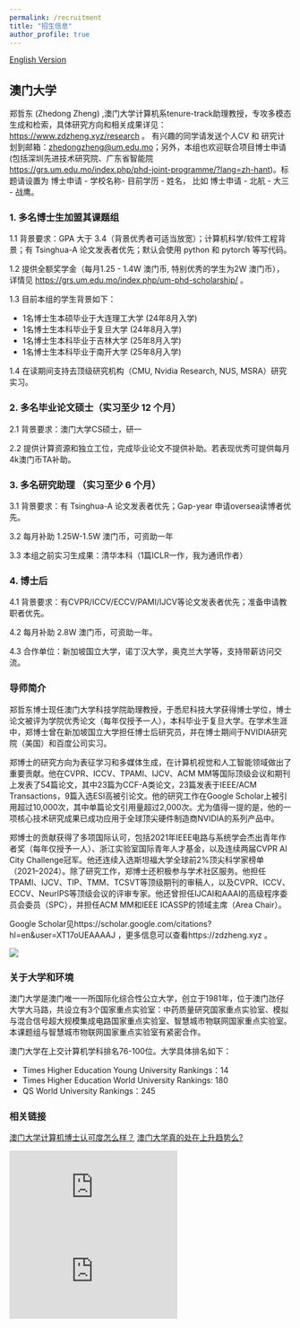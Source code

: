 ```yaml
---
permalink: /recruitment
title: "招生信息"
author_profile: true
---
```


[English Version](https://zdzheng.xyz/recruitment_en)

## 澳门大学

郑哲东 (Zhedong Zheng) ,澳门大学计算机系tenure-track助理教授，专攻多模态生成和检索，具体研究方向和相关成果详见：https://www.zdzheng.xyz/research 。
有兴趣的同学请发送个人CV 和 研究计划到邮箱：zhedongzheng@um.edu.mo；另外，本组也欢迎联合项目博士申请(包括深圳先进技术研究院、广东省智能院 https://grs.um.edu.mo/index.php/phd-joint-programme/?lang=zh-hant)。标题请设置为 博士申请 - 学校名称- 目前学历 - 姓名， 比如 博士申请 - 北航 - 大三 - 战鹰。


### 1. 多名博士生加盟其课题组

1.1 背景要求：GPA 大于 3.4（背景优秀者可适当放宽）；计算机科学/软件工程背景；有 Tsinghua-A 论文发表者优先；默认会使用 python 和 pytorch 等写代码。

1.2 提供全额奖学金（每月1.25 - 1.4W 澳门币, 特别优秀的学生为2W 澳门币），详情见 https://grs.um.edu.mo/index.php/um-phd-scholarship/ 。

1.3 目前本组的学生背景如下：

- 1名博士生本硕毕业于大连理工大学 (24年8月入学)
- 1名博士生本科毕业于复旦大学 (24年8月入学)
- 1名博士生本科毕业于吉林大学 (25年8月入学)
- 1名博士生本科毕业于南开大学 (25年8月入学)

1.4 在读期间支持去顶级研究机构（CMU, Nvidia Research, NUS, MSRA）研究实习。


### 2. 多名毕业论文硕士（实习至少 12 个月）

2.1 背景要求：澳门大学CS硕士，研一

2.2 提供计算资源和独立工位，完成毕业论文不提供补助。若表现优秀可提供每月4k澳门币TA补助。

### 3. 多名研究助理 （实习至少 6 个月）

3.1 背景要求：有 Tsinghua-A 论文发表者优先；Gap-year 申请oversea读博者优先。

3.2 每月补助 1.25W-1.5W 澳门币，可资助一年

3.3 本组之前实习生成果：清华本科（1篇ICLR一作，我为通讯作者）


### 4. 博士后
4.1 背景要求：有CVPR/ICCV/ECCV/PAMI/IJCV等论文发表者优先；准备申请教职者优先。

4.2 每月补助 2.8W 澳门币，可资助一年。

4.3 合作单位：新加坡国立大学，诺丁汉大学，奥克兰大学等，支持带薪访问交流。

### 导师简介

郑哲东博士现任澳门大学科技学院助理教授，于悉尼科技大学获得博士学位，博士论文被评为学院优秀论文（每年仅授予一人），本科毕业于复旦大学。在学术生涯中，郑博士曾在新加坡国立大学担任博士后研究员，并在博士期间于NVIDIA研究院（美国）和百度公司实习。

郑博士的研究方向为表征学习和多媒体生成，在计算机视觉和人工智能领域做出了重要贡献。他在CVPR、ICCV、TPAMI、IJCV、ACM MM等国际顶级会议和期刊上发表了54篇论文，其中23篇为CCF-A类论文，23篇发表于IEEE/ACM Transactions，9篇入选ESI高被引论文。他的研究工作在Google Scholar上被引用超过10,000次，其中单篇论文引用量超过2,000次。尤为值得一提的是，他的一项核心技术研究成果已成功应用于全球顶尖硬件制造商NVIDIA的系列产品中。

郑博士的贡献获得了多项国际认可，包括2021年IEEE电路与系统学会杰出青年作者奖（每年仅授予一人）、浙江实验室国际青年人才基金，以及连续两届CVPR AI City Challenge冠军。他还连续入选斯坦福大学全球前2%顶尖科学家榜单（2021–2024）。除了研究工作，郑博士还积极参与学术社区服务。他担任TPAMI、IJCV、TIP、TMM、TCSVT等顶级期刊的审稿人，以及CVPR、ICCV、ECCV、NeurIPS等顶级会议的评审专家。他还曾担任IJCAI和AAAI的高级程序委员会委员（SPC），并担任ACM MM和IEEE ICASSP的领域主席（Area Chair）。


Google Scholar见https://scholar.google.com/citations?hl=en&user=XT17oUEAAAAJ ，更多信息可以查看https://zdzheng.xyz 。

![](http://emuchvimg.oss-cn-qingdao.aliyuncs.com/img/2020/0109/w104h4105283_1578558892_239.jpg)


### 关于大学和环境

澳门大学是澳门唯一一所国际化综合性公立大学，创立于1981年，位于澳门氹仔大学大马路，共设立有3个国家重点实验室：中药质量研究国家重点实验室、模拟与混合信号超大规模集成电路国家重点实验室、智慧城市物联网国家重点实验室。本课题组与智慧城市物联网国家重点实验室有紧密合作。

澳门大学在上交计算机学科排名76-100位。大学具体排名如下：
- Times Higher Education Young University Rankings：14
- Times Higher Education World University Rankings: 180
- QS World University Rankings：245



### 相关链接
[澳门大学计算机博士认可度怎么样？](https://www.zhihu.com/question/598710046)
[澳门大学真的处在上升趋势么?](https://www.zhihu.com/question/541431807)

<iframe src="https://www.youtube.com/embed/FINFZ8UuVus?si=KzWrZueKqOj9xOOE" title="YouTube video player" frameborder="0" allow="accelerometer; autoplay; clipboard-write; encrypted-media; gyroscope; picture-in-picture; web-share" allowfullscreen></iframe>

<iframe src="https://www.youtube.com/embed/a2-cTtqySRk?si=BYeCSqOu52IME10x" title="YouTube video player" frameborder="0" allow="accelerometer; autoplay; clipboard-write; encrypted-media; gyroscope; picture-in-picture; web-share" allowfullscreen></iframe> 

